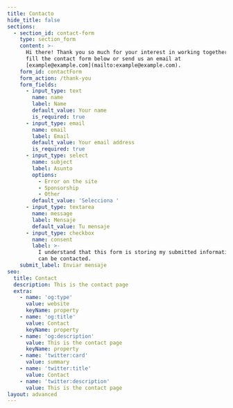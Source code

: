 ```yaml
---
title: Contacto
hide_title: false
sections:
  - section_id: contact-form
    type: section_form
    content: >-
      Hi there! Thank you so much for your interest in working together. Please
      fill the contact form below or send us an email at
      [example@example.com](mailto:example@example.com).
    form_id: contactForm
    form_action: /thank-you
    form_fields:
      - input_type: text
        name: name
        label: Name
        default_value: Your name
        is_required: true
      - input_type: email
        name: email
        label: Email
        default_value: Your email address
        is_required: true
      - input_type: select
        name: subject
        label: Asunto
        options:
          - Error on the site
          - Sponsorship
          - Other
        default_value: 'Selecciona '
      - input_type: textarea
        name: message
        label: Mensaje
        default_value: Tu mensaje
      - input_type: checkbox
        name: consent
        label: >-
          I understand that this form is storing my submitted information so I
          can be contacted.
    submit_label: Enviar mensaje
seo:
  title: Contact
  description: This is the contact page
  extra:
    - name: 'og:type'
      value: website
      keyName: property
    - name: 'og:title'
      value: Contact
      keyName: property
    - name: 'og:description'
      value: This is the contact page
      keyName: property
    - name: 'twitter:card'
      value: summary
    - name: 'twitter:title'
      value: Contact
    - name: 'twitter:description'
      value: This is the contact page
layout: advanced
---
```

